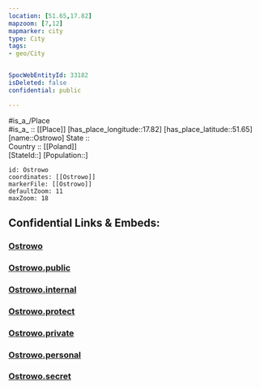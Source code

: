 ```yaml
---
location: [51.65,17.82] 
mapzoom: [7,12] 
mapmarker: city 
type: City
tags:
- geo/City


SpocWebEntityId: 33182
isDeleted: false
confidential: public

---
```

#is_a_/Place  
#is_a_ :: [[Place]] 
[has_place_longitude::17.82] 
[has_place_latitude::51.65] 
[name::Ostrowo] 
State ::  
Country :: [[Poland]]  
[StateId::] 
[Population::] 



```leaflet
id: Ostrowo
coordinates: [[Ostrowo]] 
markerFile: [[Ostrowo]] 
defaultZoom: 11 
maxZoom: 18
```


## Confidential Links & Embeds: 

### [Ostrowo](/_Standards/Earth/Continent/Europe/Europe~East/Poland/Provinces~Poland/Greater_Poland/City/Ostrowo.md) 

### [Ostrowo.public](/_public/Earth/Continent/Europe/Europe~East/Poland/Provinces~Poland/Greater_Poland/City/Ostrowo.public.md) 

### [Ostrowo.internal](/_internal/Earth/Continent/Europe/Europe~East/Poland/Provinces~Poland/Greater_Poland/City/Ostrowo.internal.md) 

### [Ostrowo.protect](/_protect/Earth/Continent/Europe/Europe~East/Poland/Provinces~Poland/Greater_Poland/City/Ostrowo.protect.md) 

### [Ostrowo.private](/_private/Earth/Continent/Europe/Europe~East/Poland/Provinces~Poland/Greater_Poland/City/Ostrowo.private.md) 

### [Ostrowo.personal](/_personal/Earth/Continent/Europe/Europe~East/Poland/Provinces~Poland/Greater_Poland/City/Ostrowo.personal.md) 

### [Ostrowo.secret](/_secret/Earth/Continent/Europe/Europe~East/Poland/Provinces~Poland/Greater_Poland/City/Ostrowo.secret.md)

